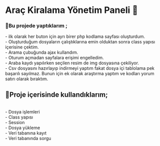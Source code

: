 # Araç Kiralama Yönetim Paneli 🚗
<h3>📌Bu projede yaptıklarım ;</h3>
- ilk olarak her buton için ayrı birer php kodlama sayfası oluşturdum. <br>
- Oluşturduğum dosyaların çalıştıklarına emin olduktan sonra class yapısı içerisine çektim. <br>
- Arama çubuğunda ajax kullandım. <br>
- Oturum açmadan sayfalara erişimi engelledim. <br>
- Araba kaydı yapılırken seçilen resim de img dosyasına çekiliyor. <br>
- Csv dosyasını hazırlayıp indirmeyi yaptım fakat dosya içi tablolama pek başarılı sayılmaz. Bunun için ek olarak araştırma yaptım ve kodları yorum satırı olarak bıraktım. <br>

<h2>📌Proje içerisinde kullandıklarım;</h2> <br>
- Dosya işlemleri <br>
- Class yapısı <br>
- Session <br>
- Dosya yükleme <br>
- Veri tabanına kayıt <br>
- Veri tabanında sorgu <br>
